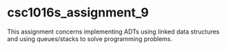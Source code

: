 # csc1016s_assignment_9
This assignment concerns implementing ADTs using linked data structures and using queues/stacks to solve programming problems. 
